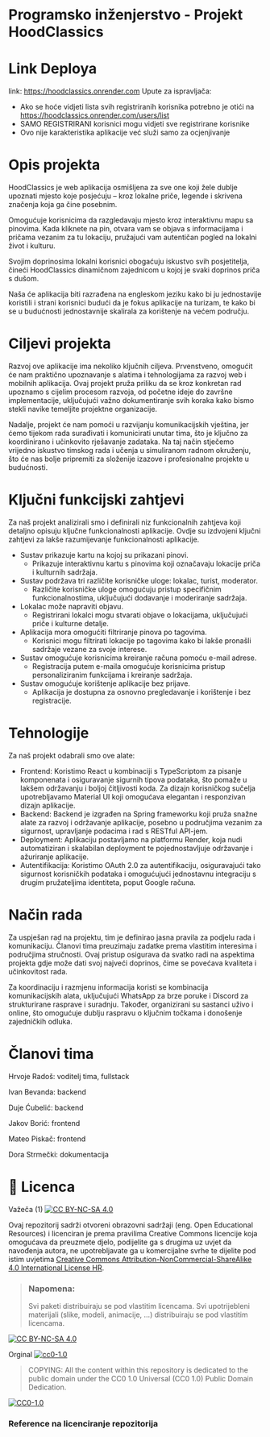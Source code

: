 # Programsko inženjerstvo - Projekt HoodClassics
# Link Deploya
link: https://hoodclassics.onrender.com
Upute za ispravljača:
* Ako se hoće vidjeti lista svih registriranih korisnika potrebno je otići na https://hoodclassics.onrender.com/users/list
* SAMO REGISTRIRANI korisnici mogu vidjeti sve registrirane korisnike
* Ovo nije karakteristika aplikacije već služi samo za ocjenjivanje
# Opis projekta
HoodClassics je web aplikacija osmišljena za sve one koji žele dublje upoznati mjesto koje posjećuju – kroz lokalne priče, legende i skrivena značenja koja ga čine posebnim.

Omogućuje korisnicima da razgledavaju mjesto kroz interaktivnu mapu sa pinovima. Kada kliknete na pin, otvara vam se objava s informacijama i pričama vezanim za tu lokaciju, pružajući vam autentičan pogled na lokalni život i kulturu. 

Svojim doprinosima lokalni korisnici obogaćuju iskustvo svih posjetitelja, čineći HoodClassics dinamičnom zajednicom u kojoj je svaki doprinos priča s dušom.

Naša će aplikacija biti razrađena na engleskom jeziku kako bi ju jednostavije koristili i strani korisnici budući da je fokus aplikacije na turizam, te kako bi se u budućnosti jednostavnije skalirala za korištenje na većem području.

# Ciljevi projekta
Razvoj ove aplikacije ima nekoliko ključnih ciljeva. Prvenstveno, omogućit će nam praktično upoznavanje s alatima i tehnologijama za razvoj web i mobilnih aplikacija. Ovaj projekt pruža priliku da se kroz konkretan rad upoznamo s cijelim procesom razvoja, od početne ideje do završne implementacije, uključujući važno dokumentiranje svih koraka kako bismo stekli navike temeljite projektne organizacije.

Nadalje, projekt će nam pomoći u razvijanju komunikacijskih vještina, jer ćemo tijekom rada surađivati i komunicirati unutar tima, što je ključno za koordinirano i učinkovito rješavanje zadataka. Na taj način stječemo vrijedno iskustvo timskog rada i učenja u simuliranom radnom okruženju, što će nas bolje pripremiti za složenije izazove i profesionalne projekte u budućnosti.

# Ključni funkcijski zahtjevi
Za naš projekt analizirali smo i definirali niz funkcionalnih zahtjeva koji detaljno opisuju ključne funkcionalnosti aplikacije. Ovdje su izdvojeni ključni zahtjevi za lakše razumijevanje funkcionalnosti aplikacije.

*  Sustav prikazuje kartu na kojoj su prikazani pinovi.
    * Prikazuje interaktivnu kartu s pinovima koji označavaju lokacije priča i kulturnih sadržaja.
*  Sustav podržava tri različite korisničke uloge: lokalac, turist, moderator.
    * Različite korisničke uloge omogućuju pristup specifičnim funkcionalnostima, uključujući dodavanje i moderiranje sadržaja.
*  Lokalac može napraviti objavu.
    * Registrirani lokalci mogu stvarati objave o lokacijama, uključujući priče i kulturne detalje.
*  Aplikacija mora omogućiti filtriranje pinova po tagovima.
    * Korisnici mogu filtrirati lokacije po tagovima kako bi lakše pronašli sadržaje vezane za svoje interese.
*  Sustav omogućuje korisnicima kreiranje računa pomoću e-mail adrese.
    * Registracija putem e-maila omogućuje korisnicima pristup personaliziranim funkcijama i kreiranje sadržaja.
*  Sustav omogućuje korištenje aplikacije bez prijave.
    * Aplikacija je dostupna za osnovno pregledavanje i korištenje i bez registracije.

# Tehnologije
Za naš projekt odabrali smo ove alate: 

* Frontend: Koristimo React u kombinaciji s TypeScriptom za pisanje komponenata i osiguravanje sigurnih tipova podataka, što pomaže u lakšem održavanju i boljoj čitljivosti koda. Za dizajn korisničkog sučelja upotrebljavamo Material UI koji omogućava elegantan i responzivan dizajn aplikacije.
* Backend: Backend je izgrađen na Spring frameworku koji pruža snažne alate za razvoj i održavanje aplikacije, posebno u područjima vezanim za sigurnost, upravljanje podacima i rad s RESTful API-jem.
* Deployment: Aplikaciju postavljamo na platformu Render, koja nudi automatiziran i skalabilan deployment te pojednostavljuje održavanje i ažuriranje aplikacije.
* Autentifikacija: Koristimo OAuth 2.0 za autentifikaciju, osiguravajući tako sigurnost korisničkih podataka i omogućujući jednostavnu integraciju s drugim pružateljima identiteta, poput Google računa.

# Način rada

Za uspješan rad na projektu, tim je definirao jasna pravila za podjelu rada i komunikaciju. Članovi tima preuzimaju zadatke prema vlastitim interesima i područjima stručnosti. Ovaj pristup osigurava da svatko radi na aspektima projekta gdje može dati svoj najveći doprinos, čime se povećava kvaliteta i učinkovitost rada.

Za koordinaciju i razmjenu informacija koristi se kombinacija komunikacijskih alata, uključujući WhatsApp za brze poruke i Discord za strukturirane rasprave i suradnju. Također,  organizirani su sastanci uživo i online, što omogućuje dublju raspravu o ključnim točkama i donošenje zajedničkih odluka.


# Članovi tima 

Hrvoje Radoš: voditelj tima, fullstack

Ivan Bevanda: backend

Duje Ćubelić: backend

Jakov Borić: frontend

Mateo Piskač: frontend

Dora Strmečki: dokumentacija


# 📝 Licenca
Važeča (1)
[![CC BY-NC-SA 4.0][cc-by-nc-sa-shield]][cc-by-nc-sa]

Ovaj repozitorij sadrži otvoreni obrazovni sadržaji (eng. Open Educational Resources)  i licenciran je prema pravilima Creative Commons licencije koja omogućava da preuzmete djelo, podijelite ga s drugima uz 
uvjet da navođenja autora, ne upotrebljavate ga u komercijalne svrhe te dijelite pod istim uvjetima [Creative Commons Attribution-NonCommercial-ShareAlike 4.0 International License HR][cc-by-nc-sa].
>
> ### Napomena:
>
> Svi paketi distribuiraju se pod vlastitim licencama.
> Svi upotrijebleni materijali  (slike, modeli, animacije, ...) distribuiraju se pod vlastitim licencama.

[![CC BY-NC-SA 4.0][cc-by-nc-sa-image]][cc-by-nc-sa]

[cc-by-nc-sa]: https://creativecommons.org/licenses/by-nc/4.0/deed.hr 
[cc-by-nc-sa-image]: https://licensebuttons.net/l/by-nc-sa/4.0/88x31.png
[cc-by-nc-sa-shield]: https://img.shields.io/badge/License-CC%20BY--NC--SA%204.0-lightgrey.svg

Orginal [![cc0-1.0][cc0-1.0-shield]][cc0-1.0]
>
>COPYING: All the content within this repository is dedicated to the public domain under the CC0 1.0 Universal (CC0 1.0) Public Domain Dedication.
>
[![CC0-1.0][cc0-1.0-image]][cc0-1.0]

[cc0-1.0]: https://creativecommons.org/licenses/by/1.0/deed.en
[cc0-1.0-image]: https://licensebuttons.net/l/by/1.0/88x31.png
[cc0-1.0-shield]: https://img.shields.io/badge/License-CC0--1.0-lightgrey.svg

### Reference na licenciranje repozitorija
